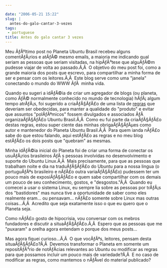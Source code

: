 ```yaml
---

date: "2006-05-21 15:22"
slug: |
  antes-do-galo-cantar-3-vezes
tags:
 - portuguese
title: Antes do galo cantar 3 vezes
---
```


Meu ÃƒÂºltimo post no Planeta Ubuntu Brasil recebeu alguns
comentÃƒÂ¡rios e atÃƒÂ© mesmo emails, a maioria me indicando qual seriam
as pessoas que seriam visitadas, na hipÃƒÂ³tese que alguÃƒÂ©m pudesse
viajar de volta ao passado.Ã‚Â  O objetivo do meu post foi, como a
grande maioria dos posts que escrevo, para compartilhar a minha forma de
ser e pensar com os leitores.Ã‚Â  Este blog serve como uma "janela"
conectando o mundo do WWW ÃƒÂ  minha vida.

Quando eu sugeri a idÃƒÂ©ia de criar um agregador de blogs (ou planeta,
como ÃƒÂ© normalmente conhecido no mundo de tecnologia) hÃƒÂ¡ algum
tempo atrÃƒÂ¡s, foi sugerido a criaÃƒÂ§ÃƒÂ£o de uma lista de
[regras](http://wiki.ubuntubrasil.org/RegrasPlaneta) que deveriam ser
obedecidas, para manter a qualidade do "produto" e evitar que assuntos
"polÃƒÂªmicos" fossem divulgados e associados ÃƒÂ  organizaÃƒÂ§ÃƒÂ£o
Ubuntu Brasil.Ã‚Â  Como eu fui parte da criaÃƒÂ§ÃƒÂ£o destas regras,
estou super ciente das minhas obrigaÃƒÂ§ÃƒÂµes como autor e mantenedor
do Planeta Ubuntu Brasil.Ã‚Â  Para quem ianda nÃƒÂ£o sabe do que estou
falando, aqui estÃƒÂ£o as regras e no meu blog estÃƒÂ£o os dois posts
que "quebram" as mesmas.

Minha idÃƒÂ©ia inicial do Planeta foi de criar uma forma de conectar os
usuÃƒÂ¡rios brasileiros ÃƒÂ s pessoas involvidas no desenvolvimento e
suporte do Ubuntu Linux.Ã‚Â  Mais precisamente, para que as pessoas que
trabalham noite e dia na traduÃƒÂ§ÃƒÂ£o do Ubuntu para a nossa lingua (o
portuguÃƒÂªs brasileiro e nÃƒÂ£o outra variaÃƒÂ§ÃƒÂ£o) pudessem ter um
pouco mais de exposiÃƒÂ§ÃƒÂ£o e quem sabe compartilhar com os demais um
pouco de seu conhecimento, gostos, e "desgostos."Ã‚Â  Quando eu comecei
a usar o sistema Linux, eu sempre lia sobre as pessoas por trÃƒÂ¡s dos
"bastidores" mas nunca tive a oportunidade de saber como eles realmente
eram... ou pensavam... nÃƒÂ£o somente sobre Linux mas outras
coisas...Ã‚Â  Acredito que seja exatamente isso o que eu quero que o
Planeta seja.

Como nÃƒÂ£o gosto de hipocrisia, vou conversar com os mebros fundadores
e discutir a situaÃƒÂ§ÃƒÂ£o.Ã‚Â  Espero que as pessoas que me "puxaram"
a orelha agora entendam o porque dos meus posts...

Mas agora fiquei curioso...Ã‚Â  O que vocÃƒÂªs, leitores, pensam desta
situaÃƒÂ§ÃƒÂ£o?Ã‚Â  Devemos transformar o Planeta em somente um
repositÃƒÂ³rio de notÃƒÂ­cias relevantes ao Ubuntu ou modificar as
regras para que possamos incluir um pouco mais de variedade?Ã‚Â  E no
caso de modificar as regras, como mantemos o nÃƒÂ­vel do material
publicado?
